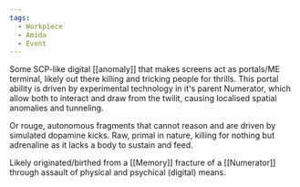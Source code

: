 ```yaml
---
tags:
  - Workpiece
  - Amida
  - Event
---
```

Some SCP-like digital [[anomaly]] that makes screens act as portals/ME terminal, likely out there killing and tricking people for thrills.
This portal ability is driven by experimental technology in it's parent Numerator, which allow both to interact and draw from the twilit, causing localised spatial anomalies and tunneling. 

Or rouge, autonomous fragments that cannot reason and are driven by simulated dopamine kicks. 
	Raw, primal in nature, killing for nothing but adrenaline as it lacks a body to sustain and feed.

Likely originated/birthed from a [[Memory]] fracture of a [[Numerator]] through assault of physical and psychical (digital) means. 
